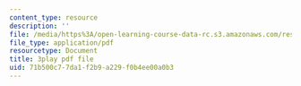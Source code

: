 ```yaml
---
content_type: resource
description: ''
file: /media/https%3A/open-learning-course-data-rc.s3.amazonaws.com/res-2-002-finite-element-procedures-for-solids-and-structures-spring-2010/71b500c77da1f2b9a229f0b4ee00a0b3_lsS2NysCVM4.pdf
file_type: application/pdf
resourcetype: Document
title: 3play pdf file
uid: 71b500c7-7da1-f2b9-a229-f0b4ee00a0b3
---
```

